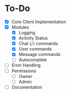 # To-Do

- [x] Core Client Implementation
- [x] Modules
  - [x] Logging
  - [x] Activity Status
  - [x] Chat (`/`) commands
  - [x] User commands
  - [x] Message commands
  - [ ] Autocomplete
- [ ] Error Handling
- [ ] Permissions
  - [ ] Owner
  - [ ] Admin
- [ ] Documentation
